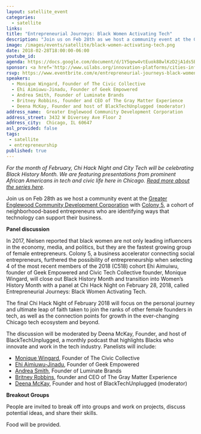 ```yaml
---
layout: satellite_event
categories:
  - satellite
links:
title: "Entrepreneurial Journeys: Black Women Activating Tech"
description: "Join us on Feb 28th as we host a community event at the Greater Englewood Community Development Corporation with Colony 5, a cohort of neighborhood-based entrepreneurs who are identifying ways that technology can support their business. Our panel, Entrepreneurial Journeys: Black Women Activating Tech, will highlight the stories and experiences of four black women founders in Chicago."
image: /images/events/satellite/black-women-activating-tech.png
date: 2018-02-28T18:00:00-06:00
youtube_id:
agenda: https://docs.google.com/document/d/1Y5qew4vtEuok88wlKzD2jA1ds5BxurvFIZ_tEewIGY0/edit#
sponsor: <a href='http://www.uilabs.org/innovation-platforms/cities-infrastructure/'>City Tech</a>
rsvp: https://www.eventbrite.com/e/entrepreneurial-journeys-black-women-activating-tech-tickets-43145983799
speakers:
  - Monique Wingard, Founder of The Civic Collective
  - Ehi Aimiuwu-Jinadu, Founder of Geek Empowered
  - Andrea Smith, Founder of Luminate Brands
  - Britney Robbins, founder and CEO of The Gray Matter Experience
  - Deena McKay, Founder and host of BlackTechUnplugged (moderator)
address_name:  Greater Englewood Community Development Corporation
address_street: 3432 W Diversey Ave Floor 2
address_city:  Chicago, IL 60647
asl_provided: false
tags: 
 - satellite
 - entrepreneurship
published: true
---
```


*For the month of February, Chi Hack Night and City Tech will be celebrating Black History Month. We are featuring presentations from prominent African Americans in tech and civic life here in Chicago. [Read more about the series here](https://chihacknight.org/blog/2018/02/02/introducing-black-history-month-speaker-series.html).*

Join us on Feb 28th as we host a community event at the [Greater Englewood Community Development Corporation](https://greaterenglewoodcdc.wordpress.com/) with [Colony 5](https://www.colonyfive.com/), a cohort of neighborhood-based entrepreneurs who are identifying ways that technology can support their business.

**Panel discussion**

In 2017, Nielsen reported that black women are not only leading influencers in the economy, media, and politics, but they are the fastest growing group of female entrepreneurs. Colony 5, a business accelerator connecting social entrepreneurs, furthered the possibility of entrepreneurship when selecting 4 of the most recent members of the 2018 (C518) cohort Ehi Aimuiwu, founder of Geek Empowered and Civic Tech Collective founder, Monique Wingard, will close out Black History Month and transition into Women’s History Month with a panel at Chi Hack Night on February 28, 2018, called Entrepreneurial Journeys: Black Women Activating Tech. 

The final Chi Hack Night of February 2018 will focus on the personal journey and ultimate leap of faith taken to join the ranks of other female founders in tech, as well as the connection points for growth in the ever-changing Chicago tech ecosystem and beyond. 

The discussion will be moderated by Deena McKay, Founder, and host of BlackTechUnplugged, a monthly podcast that highlights Blacks who innovate and work in the tech industry. Panelists will include:

* [Monique Wingard](https://moniquewingard.com/about/), Founder of The Civic Collective
* [Ehi Aimiuwu-Jinadu](https://modelviewculture.com/authors/ehi-aimiuwu-jinadu), Founder of Geek Empowered
* [Andrea Smith](https://www.facebook.com/luminatebrands/), Founder of Luminate Brands
* [Britney Robbins](https://www.linkedin.com/in/britneyrobbins/), founder and CEO of The Gray Matter Experience
* [Deena McKay](https://www.linkedin.com/in/deenamckay/), Founder and host of BlackTechUnplugged (moderator)

**Breakout Groups**

People are invited to break off into groups and work on projects, discuss potential ideas, and share their skills.

Food will be provided.
